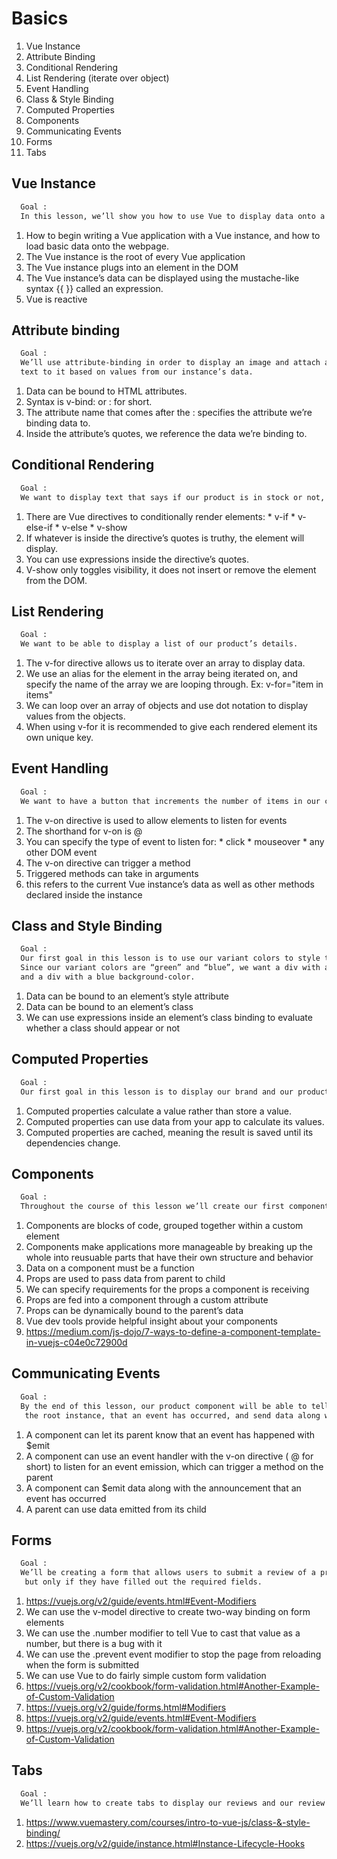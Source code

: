 # Basics

  1. Vue Instance
  2. Attribute Binding
  3. Conditional Rendering
  4. List Rendering (iterate over object)
  5. Event Handling
  6. Class & Style Binding
  7. Computed Properties
  8. Components
  9. Communicating Events
  10. Forms
  11. Tabs

## Vue Instance

  ```md
    Goal :
    In this lesson, we’ll show you how to use Vue to display data onto a webpage.
  ```

  1. How to begin writing a Vue application with a Vue instance, and how to load basic data onto the webpage.
  2. The Vue instance is the root of every Vue application
  3. The Vue instance plugs into an element in the DOM
  4. The Vue instance’s data can be displayed using the mustache-like syntax {{ }} called an expression.
  5. Vue is reactive

## Attribute binding

  ```md
    Goal :
    We’ll use attribute-binding in order to display an image and attach alt 
    text to it based on values from our instance’s data.
  ```
  
  1. Data can be bound to HTML attributes.
  2. Syntax is v-bind: or : for short.
  3. The attribute name that comes after the : specifies the attribute we’re binding data to.
  4. Inside the attribute’s quotes, we reference the data we’re binding to.

## Conditional Rendering

  ```md
    Goal :
    We want to display text that says if our product is in stock or not, based on our data.
  ```

  1. There are Vue directives to conditionally render elements:
    * v-if
    * v-else-if
    * v-else
    * v-show
  2. If whatever is inside the directive’s quotes is truthy, the element will display.
  3. You can use expressions inside the directive’s quotes.
  4. V-show only toggles visibility, it does not insert or remove the element from the DOM.

## List Rendering

  ```md
    Goal :
    We want to be able to display a list of our product’s details.
  ```

  1. The v-for directive allows us to iterate over an array to display data.
  2. We use an alias for the element in the array being iterated on, and specify the name of the array we are looping through. Ex: v-for="item in items"
  3. We can loop over an array of objects and use dot notation to display values from the objects.
  4. When using v-for it is recommended to give each rendered element its own unique key.

## Event Handling

  ```md
    Goal :
    We want to have a button that increments the number of items in our cart.
  ```

  1. The v-on directive is used to allow elements to listen for events
  2. The shorthand for v-on is @
  3. You can specify the type of event to listen for:
    * click
    * mouseover
    * any other DOM event
  4. The v-on directive can trigger a method
  5. Triggered methods can take in arguments
  6. this refers to the current Vue instance’s data as well as other methods declared inside the instance

## Class and Style Binding

  ```md
    Goal :
    Our first goal in this lesson is to use our variant colors to style the background-color of divs.
    Since our variant colors are “green” and “blue”, we want a div with a green background-color 
    and a div with a blue background-color.
  ```

  1. Data can be bound to an element’s style attribute
  2. Data can be bound to an element’s class
  3. We can use expressions inside an element’s class binding to evaluate whether a class should appear or not

## Computed Properties

  ```md
    Goal :
    Our first goal in this lesson is to display our brand and our product as one string.
  ```

  1. Computed properties calculate a value rather than store a value.
  2. Computed properties can use data from your app to calculate its values.
  3. Computed properties are cached, meaning the result is saved until its dependencies change.

## Components

  ```md
    Goal :
    Throughout the course of this lesson we’ll create our first component and then learn how to share data with it.
  ```

  1. Components are blocks of code, grouped together within a custom element
  2. Components make applications more manageable by breaking up the whole into reusuable parts that have their own structure and behavior
  3. Data on a component must be a function
  4. Props are used to pass data from parent to child
  5. We can specify requirements for the props a component is receiving
  6. Props are fed into a component through a custom attribute
  7. Props can be dynamically bound to the parent’s data
  8. Vue dev tools provide helpful insight about your components
  9. https://medium.com/js-dojo/7-ways-to-define-a-component-template-in-vuejs-c04e0c72900d

## Communicating Events

  ```md
    Goal :
    By the end of this lesson, our product component will be able to tell its parent,
     the root instance, that an event has occurred, and send data along with that event notification.
  ```

  1. A component can let its parent know that an event has happened with $emit
  2. A component can use an event handler with the v-on directive ( @ for short) to listen for an event emission, which can trigger a method on the parent
  3. A component can $emit data along with the announcement that an event has occurred
  4. A parent can use data emitted from its child

## Forms

  ```md
    Goal :
    We’ll be creating a form that allows users to submit a review of a product,
     but only if they have filled out the required fields.
  ```

  1. https://vuejs.org/v2/guide/events.html#Event-Modifiers
  2. We can use the v-model directive to create two-way binding on form elements
  3. We can use the .number modifier to tell Vue to cast that value as a number, but there is a bug with it
  4. We can use the .prevent event modifier to stop the page from reloading when the form is submitted
  5. We can use Vue to do fairly simple custom form validation
  6. https://vuejs.org/v2/cookbook/form-validation.html#Another-Example-of-Custom-Validation
  7. https://vuejs.org/v2/guide/forms.html#Modifiers
  8. https://vuejs.org/v2/guide/events.html#Event-Modifiers
  9. https://vuejs.org/v2/cookbook/form-validation.html#Another-Example-of-Custom-Validation

## Tabs

  ```md
    Goal :
    We’ll learn how to create tabs to display our reviews and our review form separately.
  ```

  1. https://www.vuemastery.com/courses/intro-to-vue-js/class-&-style-binding/
  2. https://vuejs.org/v2/guide/instance.html#Instance-Lifecycle-Hooks
